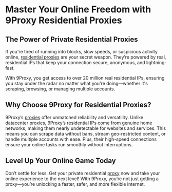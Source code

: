 # Master Your Online Freedom with 9Proxy Residential Proxies

## The Power of Private Residential Proxies
If you're tired of running into blocks, slow speeds, or suspicious activity online, [residential proxies](https://9proxy.com/pricing?utm_source=web+2.0&utm_medium=cccv&utm_id=SEOdonne123) are your secret weapon. They’re powered by real, residential IPs that keep your connection secure, anonymous, and lightning-fast.

With 9Proxy, you get access to over 20 million real residential IPs, ensuring you stay under the radar no matter what you're doing—whether it's scraping, browsing, or managing multiple accounts.

## Why Choose 9Proxy for Residential Proxies?
9Proxy’s [proxies](https://9proxy.com/pricing?utm_source=web+2.0&utm_medium=cccv&utm_id=SEOdonne123) offer unmatched reliability and versatility. Unlike datacenter proxies, 9Proxy’s residential IPs come from genuine home networks, making them nearly undetectable for websites and services. This means you can scrape data without bans, stream geo-restricted content, or handle multiple accounts with ease. Plus, their high-speed connections ensure your online tasks run smoothly without interruptions.

## Level Up Your Online Game Today
Don’t settle for less. Get your private residential [proxy](https://9proxy.com/pricing?utm_source=web+2.0&utm_medium=cccv&utm_id=SEOdonne123) now and take your online experience to the next level! With 9Proxy, you’re not just getting a proxy—you’re unlocking a faster, safer, and more flexible internet.
